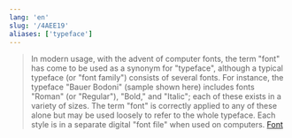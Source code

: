 ```yaml
---
lang: 'en'
slug: '/4AEE19'
aliases: ['typeface']
---
```


> In modern usage, with the advent of computer fonts, the term "font" has come to be used as a synonym for "typeface", although a typical typeface (or "font family") consists of several fonts. For instance, the typeface "Bauer Bodoni" (sample shown here) includes fonts "Roman" (or "Regular"), "Bold," and "Italic"; each of these exists in a variety of sizes. The term "font" is correctly applied to any of these alone but may be used loosely to refer to the whole typeface. Each style is in a separate digital "font file" when used on computers. [Font](https://en.wikipedia.org/wiki/Font)
